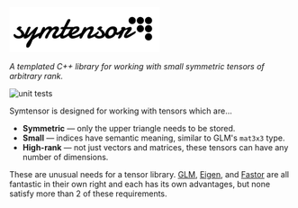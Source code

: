 ‏‏‎ ‎
=============
![Symtensor Logo](https://raw.githubusercontent.com/JacksonCampolattaro/symtensor/d20d2fa8c9be80935d2d8a72cf9f0c522689e1c1/doc/symtensor.svg)

*A templated C++ library for working with small symmetric tensors of arbitrary rank.*

![unit tests](https://github.com/JacksonCampolattaro/symtensor/actions/workflows/unit-tests-multi-platform.yml/badge.svg)

Symtensor is designed for working with tensors which are...
- **Symmetric** — only the upper triangle needs to be stored.
- **Small** — indices have semantic meaning, similar to GLM's `mat3x3` type.
- **High-rank** — not just vectors and matrices, these tensors can have any number of dimensions.

These are unusual needs for a tensor library. [GLM](https://github.com/g-truc/glm), [Eigen](https://github.com/libigl/eigen), and [Fastor](https://github.com/romeric/Fastor) are all fantastic in their own right and each has its own advantages, but none satisfy more than 2 of these requirements.